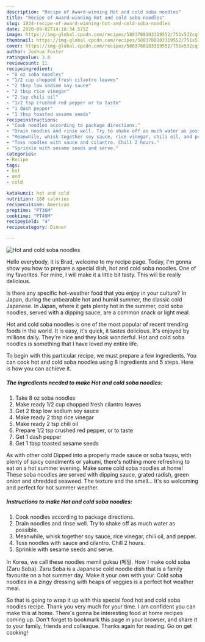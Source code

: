 ```yaml
---
description: "Recipe of Award-winning Hot and cold soba noodles"
title: "Recipe of Award-winning Hot and cold soba noodles"
slug: 1834-recipe-of-award-winning-hot-and-cold-soba-noodles
date: 2020-09-02T14:18:34.575Z
image: https://img-global.cpcdn.com/recipes/5803788103319552/751x532cq70/hot-and-cold-soba-noodles-recipe-main-photo.jpg
thumbnail: https://img-global.cpcdn.com/recipes/5803788103319552/751x532cq70/hot-and-cold-soba-noodles-recipe-main-photo.jpg
cover: https://img-global.cpcdn.com/recipes/5803788103319552/751x532cq70/hot-and-cold-soba-noodles-recipe-main-photo.jpg
author: Joshua Foster
ratingvalue: 3.8
reviewcount: 11
recipeingredient:
- "8 oz soba noodles"
- "1/2 cup chopped fresh cilantro leaves"
- "2 tbsp low sodium soy sauce"
- "2 tbsp rice vinegar"
- "2 tsp chili oil"
- "1/2 tsp crushed red pepper or to taste"
- "1 dash pepper"
- "1 tbsp toasted sesame seeds"
recipeinstructions:
- "Cook noodles according to package directions."
- "Drain noodles and rinse well. Try to shake off as much water as possible."
- "Meanwhile, whisk together soy sauce, rice vinegar, chili oil, and pepper."
- "Toss noodles with sauce and cilantro. Chill 2 hours."
- "Sprinkle with sesame seeds and serve."
categories:
- Recipe
tags:
- hot
- and
- cold

katakunci: hot and cold 
nutrition: 168 calories
recipecuisine: American
preptime: "PT36M"
cooktime: "PT49M"
recipeyield: "4"
recipecategory: Dinner

---
```



![Hot and cold soba noodles](https://img-global.cpcdn.com/recipes/5803788103319552/751x532cq70/hot-and-cold-soba-noodles-recipe-main-photo.jpg)

Hello everybody, it is Brad, welcome to my recipe page. Today, I'm gonna show you how to prepare a special dish, hot and cold soba noodles. One of my favorites. For mine, I will make it a little bit tasty. This will be really delicious.

Is there any specific hot-weather food that you enjoy in your culture? In Japan, during the unbearable hot and humid summer, the classic cold Japanese. In Japan, where it gets plenty hot in the summer, cold soba noodles, served with a dipping sauce, are a common snack or light meal.

Hot and cold soba noodles is one of the most popular of recent trending foods in the world. It is easy, it's quick, it tastes delicious. It's enjoyed by millions daily. They're nice and they look wonderful. Hot and cold soba noodles is something that I have loved my entire life.


To begin with this particular recipe, we must prepare a few ingredients. You can cook hot and cold soba noodles using 8 ingredients and 5 steps. Here is how you can achieve it.

<!--inarticleads1-->

##### The ingredients needed to make Hot and cold soba noodles:

1. Take 8 oz soba noodles
1. Make ready 1/2 cup chopped fresh cilantro leaves
1. Get 2 tbsp low sodium soy sauce
1. Make ready 2 tbsp rice vinegar
1. Make ready 2 tsp chili oil
1. Prepare 1/2 tsp crushed red pepper, or to taste
1. Get 1 dash pepper
1. Get 1 tbsp toasted sesame seeds


As with other cold Dipped into a properly made sauce or soba tsuyu, with plenty of spicy condiments or yakumi, there&#39;s nothing more refreshing to eat on a hot summer evening. Make some cold soba noodles at home! These soba noodles are served with dipping sauce, grated radish, green onion and shredded seaweed. The texture and the smell… It&#39;s so welcoming and perfect for hot summer weather. 

<!--inarticleads2-->

##### Instructions to make Hot and cold soba noodles:

1. Cook noodles according to package directions.
1. Drain noodles and rinse well. Try to shake off as much water as possible.
1. Meanwhile, whisk together soy sauce, rice vinegar, chili oil, and pepper.
1. Toss noodles with sauce and cilantro. Chill 2 hours.
1. Sprinkle with sesame seeds and serve.


In Korea, we call these noodles memil guksu (메밀. How I make cold soba (Zaru Soba). Zaru Soba is a Japanese cold noodle dish that is a family favourite on a hot summer day. Make it your own with your. Cold soba noodles in a zingy dressing with heaps of veggies is a perfect hot weather meal. 

So that is going to wrap it up with this special food hot and cold soba noodles recipe. Thank you very much for your time. I am confident you can make this at home. There's gonna be interesting food at home recipes coming up. Don't forget to bookmark this page in your browser, and share it to your family, friends and colleague. Thanks again for reading. Go on get cooking!
